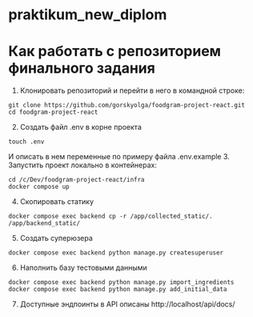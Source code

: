 # praktikum_new_diplom

# Как работать с репозиторием финального задания
1. Клонировать репозиторий и перейти в него в командной строке:
```
git clone https://github.com/gorskyolga/foodgram-project-react.git
cd foodgram-project-react
```
2. Создать файл .env в корне проекта
```
touch .env
```
И описать в нем переменные по примеру файла .env.example
3. Запустить проект локально в контейнерах:
```
cd /c/Dev/foodgram-project-react/infra
docker compose up
```
4. Скопировать статику
```
docker compose exec backend cp -r /app/collected_static/. /app/backend_static/
```
5. Создать суперюзера
```
docker compose exec backend python manage.py createsuperuser
```
6. Наполнить базу тестовыми данными
```
docker compose exec backend python manage.py import_ingredients
docker compose exec backend python manage.py add_initial_data
```
7. Доступные эндпоинты в API описаны http://localhost/api/docs/